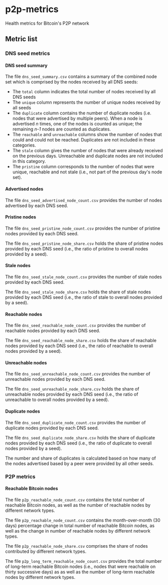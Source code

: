 # p2p-metrics

Health metrics for Bitcoin's P2P network

## Metric list

### DNS seed metrics

#### DNS seed summary

The file `dns_seed_summary.csv` contains a summary of the combined node set which is
comprised by the nodes received by all DNS seeds:
- The `total` column indicates the total number of nodes received by all DNS seeds
- The `unique` column represents the number of unique nodes received by all seeds
- The `duplicate` column contains the number of duplicate nodes (i.e. nodes that were
  advertised by multiple peers). When a node is advertised _n_ times, one of the nodes
  is counted as unique; the remaining _n-1_ nodes are counted as duplicates.
- The `reachable` and `unreachable` columns show the number of nodes that could and
  could not be reached. Duplicates are not included in these categories.
- The `stale` column gives the number of nodes that were already received on the
  previous days. Unreachable and duplicate nodes are not included in this category.
- The `pristine` column corresponds to the number of nodes that were unique, reachable
  and not stale (i.e., not part of the previous day's node set).

#### Advertised nodes

The file `dns_seed_advertised_node_count.csv` provides the number of nodes advertised by
each DNS seed.

#### Pristine nodes

The file `dns_seed_pristine_node_count.csv` provides the number of pristine nodes
provided by each DNS seed.

The file `dns_seed_pristine_node_share.csv` holds the share of pristine nodes provided
by each DNS seed (i.e., the ratio of pristine to overall nodes provided by a seed).

#### Stale nodes

The file `dns_seed_stale_node_count.csv` provides the number of stale nodes provided by
each DNS seed.

The file `dns_seed_stale_node_share.csv` holds the share of stale nodes provided
by each DNS seed (i.e., the ratio of stale to overall nodes provided by a seed).

#### Reachable nodes

The file `dns_seed_reachable_node_count.csv` provides the number of reachable nodes
provided by each DNS seed.

The file `dns_seed_reachable_node_share.csv` holds the share of reachable nodes provided
by each DNS seed (i.e., the ratio of reachable to overall nodes provided by a seed).

#### Unreachable nodes

The file `dns_seed_unreachable_node_count.csv` provides the number of unreachable nodes
provided by each DNS seed.

The file `dns_seed_unreachable_node_share.csv` holds the share of unreachable nodes
provided by each DNS seed (i.e., the ratio of unreachable to overall nodes provided by a
seed).

#### Duplicate nodes

The file `dns_seed_duplicate_node_count.csv` provides the number of duplicate nodes
provided by each DNS seed.

The file `dns_seed_duplicate_node_share.csv` holds the share of duplicate nodes provided
by each DNS seed (i.e., the ratio of duplicate to overall nodes provided by a seed).

The number and share of duplicates is calculated based on how many of the nodes
advertised based by a peer were provided by all other seeds.

### P2P metrics

#### Reachable Bitcoin nodes

The file `p2p_reachable_node_count.csv` contains the total number of reachable Bitcoin
nodes, as well as the number of reachable nodes by different network types.

The file `p2p_reachable_node_count.csv` contains the month-over-month (30 days)
percentage change in total number of reachable Bitcoin nodes, as well as the change in
number of reachable nodes by different network types.

The file `p2p_reachable_node_share.csv` comprises the share of nodes contributed by
different network types.

The file `p2p_long_term_reachable_node_count.csv` provides the total number of long-term
reachable Bitcoin nodes (i.e., nodes that were reachable on thirty successive days) as
as well as the number of long-term reachable nodes by different network types.
